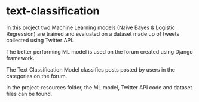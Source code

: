 # text-classification
In this project two Machine Learning models (Naive Bayes & Logistic Regression) are trained and evaluated on a dataset made up of tweets collected using Twitter API.

The better performing ML model is used on the forum created using Django framework.

The Text Classification Model classifies posts posted by users in the categories on the forum.

In the project-resources folder, the ML model, Twitter API code and dataset files can be found. 
